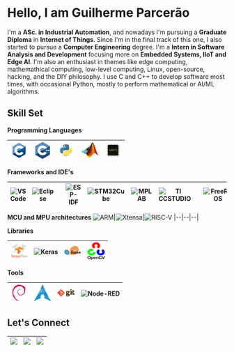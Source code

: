<h1>Hello, I am Guilherme Parcerão </h1>

I'm a **ASc. in Industrial Automation**, and nowadays I'm pursuing a **Graduate Diploma** in **Internet of Things**. Since I'm in the final track of this one, I also started to pursue a **Computer Engineering** degree. I'm a **Intern in Software Analysis and Development** focusing more on **Embedded Systems, IIoT and Edge AI**. I'm also an enthusiast in themes like edge computing, mathemathical computing, low-level computing, Linux, open-source, hacking, and the DIY philosophy. I use C and C++ to develop software most times, with occasional Python, mostly to perform mathematical or AI/ML algorithms.

## Skill Set

**Programming Languages**

<img title="C" alt="C" width="40px" src="https://raw.githubusercontent.com/github/explore/master/topics/c/c.png">|<img alt="C++" title="C++" width="40px" src="https://raw.githubusercontent.com/github/explore/master/topics/cpp/cpp.png">|<img title="Python" alt="Python" width="40px" src="https://raw.githubusercontent.com/github/explore/master/topics/python/python.png">|<img title="Matlab" alt="Matlab" width="40px" src="https://raw.githubusercontent.com/github/explore/master/topics/matlab/matlab.png">|<img title="Assembly" alt="Assembly" width="40px" src="https://raw.githubusercontent.com/github/explore/master/topics/assembly/assembly.png">
|--|--|--|--|--|

**Frameworks and IDE's**

<img title="VS Code" alt="VS Code" width="40px" src="https://img.icons8.com/fluent/48/000000/visual-studio-code-2019.png">|<img title="Eclipse" alt="Eclipse" width="40px" src="https://www.pinclipart.com/picdir/middle/336-3365154_eclipse-eclipse-ide-icon-png-transparent-png.png">|<img title="Vim" alt="Vim" width="40px" src="https://raw.githubusercontent.com/github/explore/master/topics/vim/vim.png">|<img title="ESP-IDF" alt="ESP-IDF" width="40px" src="https://avatars.githubusercontent.com/u/9460735?s=200&v=4">|<img title="STM32Cube" alt="STM32Cube" width="40px" src="https://avatars.githubusercontent.com/u/10744877?s=200&v=4">|<img title="MPLAB" alt="MPLAB" width="40px" src="https://avatars.githubusercontent.com/u/8910143?s=200&v=4">|<img title="CCSTUDIO" alt="TI CCSTUDIO" width="40px" src="https://www.ti.com/diagrams/ccstudio_ccs_256.jpg">|<img title="Arduino" alt="Arduino" width="40px" src="https://raw.githubusercontent.com/github/explore/master/topics/arduino/arduino.png">|<img title="FreeRTOS" alt="FreeRTOS" width="40px" src="https://avatars.githubusercontent.com/u/54647343?s=200&v=4">|<img title="Zephyr RTOS" alt="Zephyr RTOS" width="40px" src="https://avatars.githubusercontent.com/u/19595895?s=200&v=4">|<img title="Jupyter Notebook" alt="Jupyter" width="40px" src="https://raw.githubusercontent.com/github/explore/master/topics/jupyter-notebook/jupyter-notebook.png">
|--|--|--|--|--|--|--|--|--|--|--|

**MCU and MPU architectures**
<img title="ARM-M0/M4/M7" alt="ARM" width="40px" src="https://avatars.githubusercontent.com/u/5690313?s=200&v=4">|<img title="Xtensa-LX6/LX7" alt="Xtensa" width="40px" src="https://esp32.arduino-forth.com/articles/images/XTENSA/specialRegisters/xtensa.jpg">|<img title="RISC-V" alt="RISC-V" width="40px" src="https://avatars.githubusercontent.com/u/10872782?s=200&v=4">
|--|--|--|

**Libraries**

<img title="TensorFlow" alt="TensorFlow" width="40px" src="https://raw.githubusercontent.com/github/explore/master/topics/tensorflow/tensorflow.png">|<img title="Keras" alt="Keras" width="40px" src="https://upload.wikimedia.org/wikipedia/commons/thumb/a/ae/Keras_logo.svg/240px-Keras_logo.svg.png">|<img title="Scikit-Learn" alt="Scikit Learn" width="40px" src="https://raw.githubusercontent.com/github/explore/master/topics/scikit-learn/scikit-learn.png">|<img title="OpenCV" alt="OpenCV" width="40px" src="https://raw.githubusercontent.com/github/explore/master/topics/opencv/opencv.png">
|--|--|--|--|

**Tools**

<img title="Debian" alt="Debian" width="40px" src="https://raw.githubusercontent.com/github/explore/master/topics/debian/debian.png">|<img title="Arch Linux" alt="Arch Linux" width="40px" src="https://raw.githubusercontent.com/github/explore/master/topics/archlinux/archlinux.png">|<img title="git" alt="git" width="40px" src="https://raw.githubusercontent.com/github/explore/master/topics/git/git.png">|<img title="Node-RED" alt="Node-RED" width="40px" src="https://nodered.org/about/resources/media/node-red-icon.png">
|--|--|--|--|

## Let's Connect

<a href="https://www.linkedin.com/in/guilherme-parcerao/"><img src="https://cdn2.iconfinder.com/data/icons/social-media-2285/512/1_Linkedin_unofficial_colored_svg-128.png" width="40"></a>|<a href="https://www.youtube.com/channel/UCNXSWRmoWal0XDF7Zv2DmGg"><img src="https://cdn2.iconfinder.com/data/icons/social-media-2285/512/1_Youtube_colored_svg-128.png" width="40"></a>|<a href="mailto:guilherme.parcerao@gmail.com"><img src="https://cdn4.iconfinder.com/data/icons/social-media-logos-6/512/112-gmail_email_mail-512.png" width="40"></a>
|--|--|--|
